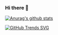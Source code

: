 ### Hi there 👋

<!--
**like-ycy/like-ycy** is a ✨ _special_ ✨ repository because its `README.md` (this file) appears on your GitHub profile.

Here are some ideas to get you started:

- 🔭 I’m currently working on ...
- 🌱 I’m currently learning ...
- 👯 I’m looking to collaborate on ...
- 🤔 I’m looking for help with ...
- 💬 Ask me about ...
- 📫 How to reach me: ...
- 😄 Pronouns: ...
- ⚡ Fun fact: ...
-->
[![Anurag's github stats](https://github-readme-stats.vercel.app/api?username=like-ycy&show_icons=true)](https://github.com/anuraghazra/github-readme-stats)

[![GitHub Trends SVG](https://api.githubtrends.io/user/svg/like-ycy/repos?time_range=one_year&theme=classic)](https://githubtrends.io)
